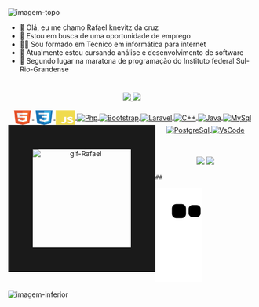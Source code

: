 <div>
    <img alt="imagem-topo"  height="100" width="1000" src="https://user-images.githubusercontent.com/117126177/209977224-937ff358-7ad7-49fb-9ca5-882a9114e523.png"
</div>


- 👋 Olá, eu me chamo Rafael knevitz da cruz
- 👀 Estou em busca de uma oportunidade de emprego
- 👨‍🎓 Sou formado em Técnico em informática para internet
- 🌱 Atualmente estou cursando análise e desenvolvimento de software
- 🥈 Segundo lugar na maratona de programação do Instituto federal Sul-Rio-Grandense

#
    
<div align="center">
    <a href="https://github.com/Rknevitz">
    <img height="160em" src="https://github-readme-stats.vercel.app/api?username=Rknevitz&show_icons=true&theme=dark&include_all_commits=true&count_private=true"/>
    <img height="160em" src="https://github-readme-stats.vercel.app/api/top-langs/?username=Rknevitz&layout=compact&langs_count=7&theme=dark"/>
  </div>
  

    
<div style="display: inline_block"align="center"><br> 
  <img align="center" alt="HTML" height="30" width="40" src="https://raw.githubusercontent.com/devicons/devicon/master/icons/html5/html5-original.svg">
  <img align="center" alt="CSS" height="30" width="40" src="https://raw.githubusercontent.com/devicons/devicon/master/icons/css3/css3-original.svg">
  <img align="center" alt="Js" height="30" width="40" src="https://raw.githubusercontent.com/devicons/devicon/master/icons/javascript/javascript-plain.svg">
  <img align="center" alt="Php" height="30" width="40" src="https://cdn.jsdelivr.net/gh/devicons/devicon/icons/php/php-original.svg">
  <img align="center" alt="Bootstrap" height="30" width="40" src="https://cdn.jsdelivr.net/gh/devicons/devicon/icons/bootstrap/bootstrap-original.svg">
  <img align="center" alt="Laravel" height="30" width="40" src="https://cdn.jsdelivr.net/gh/devicons/devicon/icons/laravel/laravel-plain-wordmark.svg">
  <img align="center" alt="C++" height="30" width="40" src="https://cdn.jsdelivr.net/gh/devicons/devicon/icons/cplusplus/cplusplus-original.svg">
  <img align="center" alt="Java" height="30" width="40" src="https://cdn.jsdelivr.net/gh/devicons/devicon/icons/java/java-original.svg">
  <img align="center" alt="MySql" height="30" width="40" src="https://cdn.jsdelivr.net/gh/devicons/devicon/icons/mysql/mysql-original.svg">
  <img align="center" alt="PostgreSql" height="30" width="40" src="https://cdn.jsdelivr.net/gh/devicons/devicon/icons/postgresql/postgresql-original.svg">  
  <img align="center" alt="VsCode" height="30" width="40" src="https://cdn.jsdelivr.net/gh/devicons/devicon/icons/vscode/vscode-original.svg">  
  <img align="left" alt="gif-Rafael" height="200" width="200" border="50" src="https://user-images.githubusercontent.com/117126177/209234057-6a545327-fa70-444c-bd0f-b8ae06684aeb.gif"> 
    
 
</div>
   
##
<div style="display: inline_block"align="center"><br> 
 <a href = "mailto:rafael.knevitz96@gmail.com"><img src="https://img.shields.io/badge/Gmail-D14836?style=for-the-badge&logo=gmail&logoColor=white" target="_blank"></a>  <a href = "https://www.linkedin.com/in/rafael-knevitz-da-cruz-57835a1b8/"><img src="https://img.shields.io/badge/LinkedIn-0077B5?style=for-the-badge&logo=linkedin&logoColor=white" target="_blank"></a>    
</div>

    ##
    
    
![snake gif](https://github.com/Rknevitz/Rknevitz/blob/output/github-contribution-grid-snake.svg) 
    
    
<div>
    <img alt="imagem-inferior"  height="100" width="1000" src="https://user-images.githubusercontent.com/117126177/209977770-a5f3216a-9661-4800-ac59-2de976f64b60.png"
</div>
